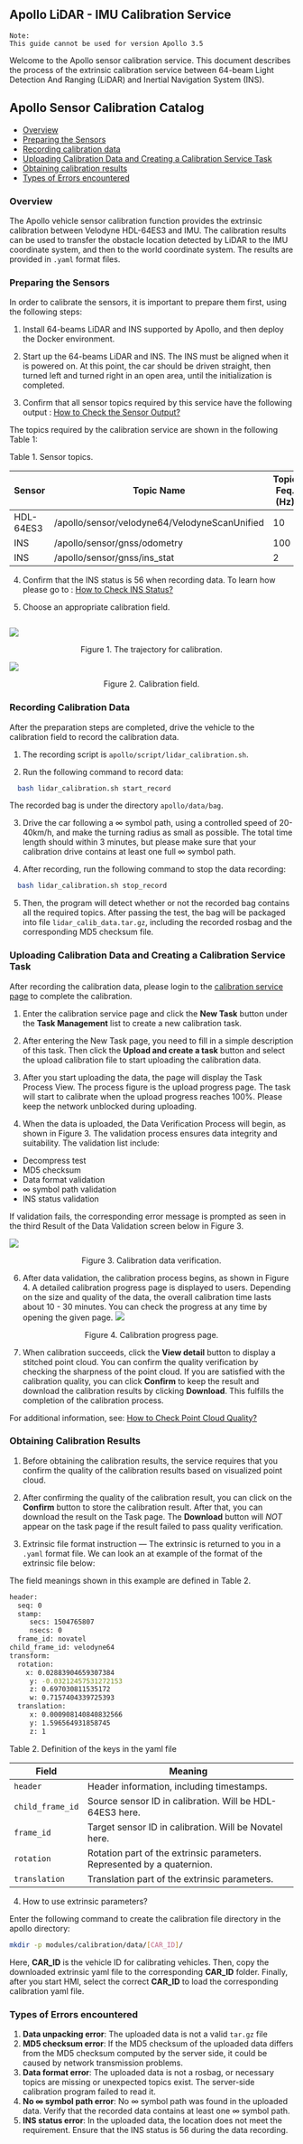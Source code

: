 ## Apollo LiDAR - IMU Calibration Service

```
Note:
This guide cannot be used for version Apollo 3.5
```

Welcome to the Apollo sensor calibration service. This document describes the process of the extrinsic calibration service between 64-beam Light Detection And Ranging (LiDAR) and Inertial Navigation System (INS).

## Apollo Sensor Calibration Catalog

- [Overview](#overview)
- [Preparing the Sensors](#preparing-the-sensors)
- [Recording calibration data](#recording-calibration-data)
- [Uploading Calibration Data and Creating a Calibration Service Task](#uploading-calibration-data-and-creating-a-calibration-service-task)
- [Obtaining calibration results](#obtaining-calibration-results)
- [Types of Errors encountered](#types-of-errors)

### Overview

The Apollo vehicle sensor calibration function provides the extrinsic calibration between Velodyne HDL-64ES3 and IMU. The calibration results can be used to transfer the obstacle location detected by LiDAR to the IMU coordinate system, and then to the world coordinate system. The results are provided in `.yaml` format files.

### Preparing the Sensors

In order to calibrate the sensors, it is important to prepare them first, using the following steps:

1. Install 64-beams LiDAR and INS supported by Apollo, and then deploy the Docker environment.

2. Start up the 64-beams LiDAR and INS. The INS must be aligned when it is powered on. At this point, the car should be driven straight, then turned left and turned right in an open area, until the initialization is completed.

3. Confirm that all sensor topics required by this service have the following output : [How to Check the Sensor Output?](../../15_FAQS/Calibration_FAQs.md)

The topics required by the calibration service are shown in the following Table 1:

Table 1. Sensor topics.

| Sensor    | Topic Name                               | Topic Feq. (Hz) |
| --------- | ---------------------------------------- | --------------- |
| HDL-64ES3 | /apollo/sensor/velodyne64/VelodyneScanUnified | 10              |
| INS       | /apollo/sensor/gnss/odometry             | 100             |
| INS       | /apollo/sensor/gnss/ins_stat             | 2               |


4. Confirm that the INS status is 56 when recording data. To learn how please go to : [How to Check INS Status?](../../15_FAQS/Calibration_FAQs.md)

5. Choose an appropriate calibration field.

```An ideal calibration field requires no tall buildings around the calibration area. If buildings are near, low-rising building facades are preferred. Finally, the ground should be smooth, not rough, and it should be easy to drive the car following the trajectory that looks like the  ∞ symbol as illustrated in Figure 1. An example of a good calibration field is shown in Figure 2.
```

![](images/lidar_calibration/trajectory.png)

<p align="center">Figure 1. The trajectory  for calibration.</p>

![](images/lidar_calibration/field.png)

<p align="center">Figure 2. Calibration field.</p>

### Recording Calibration Data

After the preparation steps are completed, drive the vehicle to the calibration field to record the calibration data.

1. The recording script is `apollo/script/lidar_calibration.sh`.

2. Run the following command to record data:

```bash
  bash lidar_calibration.sh start_record
```

The recorded bag is under the directory `apollo/data/bag`.

3. Drive the car following a ∞ symbol path, using a controlled speed of 20-40km/h, and make the turning radius as small as possible. The total time length should within 3 minutes, but please make sure that your calibration drive contains at least one full ∞ symbol path.

4. After recording, run the following command to stop the data recording:

```bash
  bash lidar_calibration.sh stop_record
```

5. Then, the program will detect whether or not the recorded bag contains all the required topics. After passing the test, the bag will be packaged into file `lidar_calib_data.tar.gz`, including the recorded rosbag and the corresponding MD5 checksum file.

### Uploading Calibration Data and Creating a Calibration Service Task

After recording the calibration data, please login to the [calibration service page](https://console.bce.baidu.com/apollo/calibrator/index/list) to complete the calibration.

1. Enter the calibration service page and click the **New Task** button under the **Task Management** list to create a new calibration task.

2. After entering the New Task page, you need to fill in a simple description of this task. Then click the **Upload and create a task** button and select the upload calibration file to start uploading the calibration data.

3. After you start uploading the data, the page will display the Task Process View. The process figure is the upload progress page. The task will start to calibrate when the upload progress reaches 100%. Please keep the network unblocked during uploading.

4. When the data is uploaded, the Data Verification Process will begin, as shown in Figure 3. The validation process ensures data integrity and suitability. The validation list include:

  * Decompress test
  * MD5 checksum
  * Data format validation
  * ∞ symbol path validation
  * INS status validation

If validation fails, the corresponding error message is prompted as seen in the third Result of the Data Validation screen below in Figure 3.

![](images/lidar_calibration/calib_valid_en.png)
<p align="center">Figure 3. Calibration data verification.</p>

6. After data validation, the calibration process begins, as shown in Figure 4.  A detailed calibration progress page is displayed to users. Depending on the size and quality of the data, the overall calibration time lasts about 10 - 30 minutes. You can check the progress at any time by opening the given page.
![](images/lidar_calibration/calib_progress_en.png)
<p align="center">Figure 4. Calibration progress page.</p>

7. When calibration succeeds, click the **View detail** button to display a stitched point cloud. You can confirm the quality verification by checking the sharpness of the point cloud. If you are satisfied with the calibration quality, you can click **Confirm** to keep the result and download the calibration results by clicking **Download**. This fulfills the completion of the calibration process.

For additional information, see: [How to Check Point Cloud Quality?](../../15_FAQS/Calibration_FAQs.md)

### Obtaining Calibration Results

1. Before obtaining the calibration results, the service requires that you confirm the quality of the calibration results based on visualized point cloud.

2. After confirming the quality of the calibration result, you can click on the **Confirm** button to store the calibration result. After that, you can download the result on the Task page. The **Download** button will *NOT* appear on the task page if the result failed to pass quality verification.

3. Extrinsic file format instruction —  The extrinsic is returned to you in a `.yaml` format file. We can look an at example of the format of the extrinsic file below:

The field meanings shown in this example are defined in Table 2.

```bash
header:
  seq: 0
  stamp:
	 secs: 1504765807
	 nsecs: 0
  frame_id: novatel
child_frame_id: velodyne64
transform:
  rotation:
    x: 0.02883904659307384
	 y: -0.03212457531272153
	 z: 0.697030811535172
	 w: 0.7157404339725393
  translation:
	 x: 0.000908140840832566
	 y: 1.596564931858745
	 z: 1
```

Table 2. Definition of the keys in the yaml file

| Field            | Meaning                                  |
| ---------------- | ---------------------------------------- |
| `header`         | Header information, including timestamps. |
| `child_frame_id` | Source sensor ID in calibration. Will be HDL-64ES3 here. |
| `frame_id`       | Target sensor ID in calibration. Will be Novatel here. |
| `rotation`       | Rotation part of the extrinsic parameters. Represented by a quaternion. |
| `translation`    | Translation part of the extrinsic parameters. |

4. How to use extrinsic parameters?

Enter the following command to create the calibration file directory in the apollo directory:

```bash
mkdir -p modules/calibration/data/[CAR_ID]/
```

Here, **CAR\_ID** is the vehicle ID for calibrating vehicles. Then, copy the downloaded extrinsic yaml file to the corresponding **CAR\_ID** folder. Finally, after you start HMI, select the correct **CAR\_ID** to load the corresponding calibration yaml file.

### Types of Errors encountered

1. **Data unpacking error**: The uploaded data is not a valid `tar.gz` file
2. **MD5 checksum error**:  If the MD5 checksum of the uploaded data differs from the MD5 checksum computed by the server side, it could be caused by network transmission problems.
3. **Data format error**:  The uploaded data is not a rosbag, or necessary topics are missing or unexpected topics exist. The server-side calibration program failed to read it.
4. **No ∞ symbol path error**:  No ∞ symbol path was found in the uploaded data. Verify that the recorded data contains at least one ∞ symbol path.
5. **INS status error**:  In the uploaded data, the location does not meet the requirement. Ensure that the INS status is 56 during the data recording.
